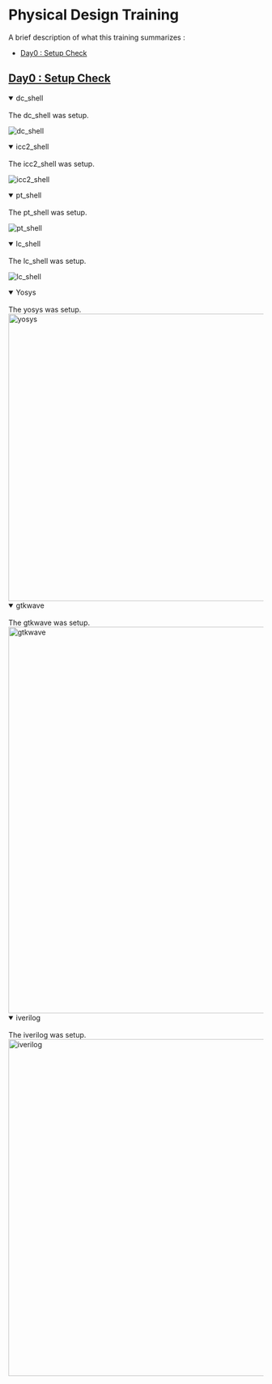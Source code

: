# Physical Design Training

A brief description of what this training summarizes : 

- [Day0 : Setup Check](https://www.github.com/Usha-Mounika/Samsung_PD#Day0)

## [Day0 : Setup Check](https://www.github.com/Usha-Mounika/Samsung_PD#Day0)
 <details open>
<summary>dc_shell</summary>
<br>
  The dc_shell was setup.
  
![dc_shell](https://github.com/Usha-Mounika/Samsung_PD/assets/142480150/693aa266-5775-42d6-adce-885437e43565)
</details>
<details open>
<summary>icc2_shell</summary>
<br>
  The icc2_shell was setup.
 
![icc2_shell](https://github.com/Usha-Mounika/Samsung_PD/assets/142480150/0a733004-dca6-412f-a94c-bc8608ecb36b)
</details>
<details open>
<summary>pt_shell</summary>
<br>
  The pt_shell was setup.
 
 ![pt_shell](https://github.com/Usha-Mounika/Samsung_PD/assets/142480150/2e3efe8a-6aa3-4402-b3e4-542a4ac6b876)
</details>
<details open>
<summary>lc_shell</summary>
<br>
  The lc_shell was setup.
 
![lc_shell](https://github.com/Usha-Mounika/Samsung_PD/assets/142480150/80feb4c1-1705-4ebb-8b10-a1593710dbc1)
</details>
 <details open>
<summary>Yosys</summary>
<br>
The yosys was setup.
  
<img width="568" alt="yosys" src="https://github.com/Usha-Mounika/Samsung_PD/assets/142480150/52c877f5-dda8-4fad-84ad-8697c30ddb68">
</details>
 <details open>
<summary>gtkwave</summary>
<br>
The gtkwave was setup.
   <img width="764" alt="gtkwave" src="https://github.com/Usha-Mounika/Samsung_PD/assets/142480150/b53bb7d7-d3fe-4259-918e-6d348abef910">
</details>
  <details open>
<summary>iverilog</summary>
<br>
The iverilog was setup.
<img width="666" alt="iverilog" src="https://github.com/Usha-Mounika/Samsung_PD/assets/142480150/e649c3c3-d141-48f9-83ee-03a9ad5a669d">
</details>
